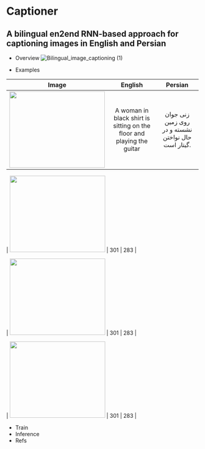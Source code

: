 # Captioner
## A bilingual en2end RNN-based approach for captioning images in English and Persian

- Overview
![Bilingual_image_captioning (1)](https://user-images.githubusercontent.com/79300456/215791467-aac4fe16-dbdb-46ed-9d42-22ec1fd53217.jpg)

- Examples

<!-- 
![Screenshot from 2023-01-31 18-17-45](https://user-images.githubusercontent.com/79300456/215793351-c859c844-b3a6-4971-92c0-464e8124e39e.png)
![Screenshot from 2023-01-31 18-18-08](https://user-images.githubusercontent.com/79300456/215793360-24e9b4b5-abc6-4e66-8e76-cbfb2737ce7a.png)
![Screenshot from 2023-01-31 18-18-34](https://user-images.githubusercontent.com/79300456/215793372-86b68fb0-ce59-4221-8208-8410d8a379fa.png)
![Screenshot from 2023-01-31 18-19-37](https://user-images.githubusercontent.com/79300456/215793378-2a90bfcf-bb80-4d5e-a72f-3160cb4c8de4.png) -->


| Image | English    | Persian    |
| :---:   | :---: | :---: |
| <img src="https://user-images.githubusercontent.com/79300456/215793351-c859c844-b3a6-4971-92c0-464e8124e39e.png" data-canonical-src="https://user-images.githubusercontent.com/79300456/215793351-c859c844-b3a6-4971-92c0-464e8124e39e.png" width="250" height="200" /> | A woman in black shirt is sitting on the floor and playing the guitar   | زنی جوان روی زمین نشسته و در حال نواختن گیتار است.   |

| <img src="https://user-images.githubusercontent.com/79300456/215793351-c859c844-b3a6-4971-92c0-464e8124e39e.png" data-canonical-src="https://user-images.githubusercontent.com/79300456/215793351-c859c844-b3a6-4971-92c0-464e8124e39e.png" width="250" height="200" /> | 301   | 283   |


| <img src="https://user-images.githubusercontent.com/79300456/215793351-c859c844-b3a6-4971-92c0-464e8124e39e.png" data-canonical-src="https://user-images.githubusercontent.com/79300456/215793351-c859c844-b3a6-4971-92c0-464e8124e39e.png" width="250" height="200" /> | 301   | 283   |


| <img src="https://user-images.githubusercontent.com/79300456/215793351-c859c844-b3a6-4971-92c0-464e8124e39e.png" data-canonical-src="https://user-images.githubusercontent.com/79300456/215793351-c859c844-b3a6-4971-92c0-464e8124e39e.png" width="250" height="200" /> | 301   | 283   |





- Train
- Inference
- Refs